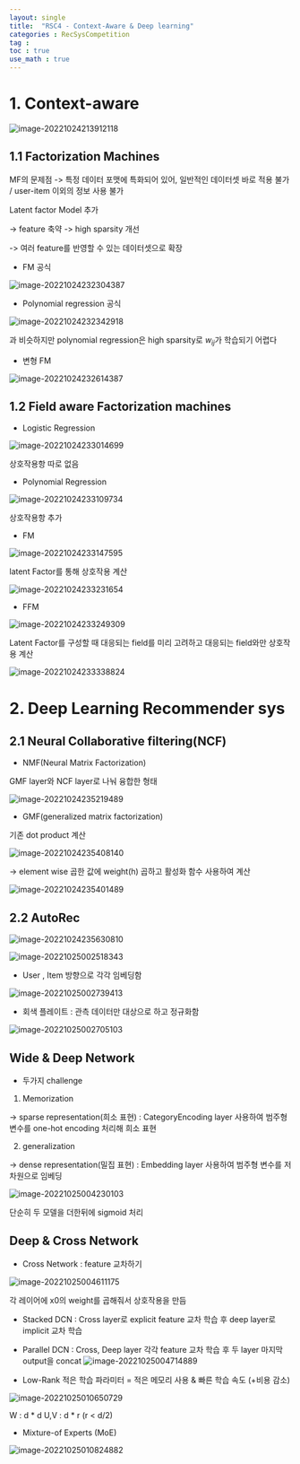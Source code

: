 ```yaml
---
layout: single
title:  "RSC4 - Context-Aware & Deep learning" 
categories : RecSysCompetition
tag : 
toc : true
use_math : true
---
```



# 1. Context-aware

![image-20221024213912118](/images/2022-10-24-RecSysC04/image-20221024213912118.png)

## 1.1 Factorization Machines

MF의 문제점 -> 특정 데이터 포맷에 특화되어 있어, 일반적인 데이터셋 바로 적용 불가 / user-item 이외의 정보 사용 불가

Latent factor Model 추가

-> feature 축약 -> high sparsity 개선

-> 여러 feature를 반영할 수 있는 데이터셋으로 확장



+ FM 공식

![image-20221024232304387](/images/2022-10-24-RecSysC04/image-20221024232304387.png)

+ Polynomial regression 공식

![image-20221024232342918](/images/2022-10-24-RecSysC04/image-20221024232342918.png)

과 비슷하지만 polynomial regression은 high sparsity로 $w_{ij}$가 학습되기 어렵다

+ 변형 FM

![image-20221024232614387](/images/2022-10-24-RecSysC04/image-20221024232614387.png)

## 1.2 Field aware Factorization machines


+ Logistic Regression

![image-20221024233014699](/images/2022-10-24-RecSysC04/image-20221024233014699.png)

상호작용항 따로 없음

+ Polynomial Regression

![image-20221024233109734](/images/2022-10-24-RecSysC04/image-20221024233109734.png)

상호작용항 추가

+ FM 

![image-20221024233147595](/images/2022-10-24-RecSysC04/image-20221024233147595.png)

latent Factor를 통해 상호작용 계산

![image-20221024233231654](/images/2022-10-24-RecSysC04/image-20221024233231654.png)

+ FFM

![image-20221024233249309](/images/2022-10-24-RecSysC04/image-20221024233249309.png)

Latent Factor를 구성할 때 대응되는 field를 미리 고려하고 대응되는 field와만 상호작용 계산

![image-20221024233338824](/images/2022-10-24-RecSysC04/image-20221024233338824.png)

# 2. Deep Learning Recommender sys

## 2.1 Neural Collaborative filtering(NCF)

+ NMF(Neural Matrix Factorization)

GMF layer와 NCF layer로 나눠 융합한 형태

![image-20221024235219489](/images/2022-10-24-RecSysC04/image-20221024235219489.png)

+ GMF(generalized matrix factorization)

기존 dot product 계산

![image-20221024235408140](/images/2022-10-24-RecSysC04/image-20221024235408140.png)

 -> element wise 곱한 값에 weight(h) 곱하고 활성화 함수 사용하여 계산 

![image-20221024235401489](/images/2022-10-24-RecSysC04/image-20221024235401489.png)

## 2.2 AutoRec

![image-20221024235630810](/images/2022-10-24-RecSysC04/image-20221024235630810.png)

![image-20221025002518343](/images/2022-10-24-RecSysC04/image-20221025002518343.png)

+ User , Item 방향으로 각각 임베딩함

![image-20221025002739413](../images/2022-10-24-RecSysC04/image-20221025002739413.png)

+ 회색 플레이트 : 관측 데이터만 대상으로 하고 정규화함

 ![image-20221025002705103](/images/2022-10-24-RecSysC04/image-20221025002705103.png)

## Wide & Deep Network

+ 두가지 challenge

1) Memorization 

-> sparse representation(희소 표현) : CategoryEncoding layer 사용하여 범주형 변수를 one-hot encoding 처리해 희소 표현

2) generalization

-> dense representation(밀집 표현) : Embedding layer 사용하여 범주형 변수를 저차원으로 임베딩

![image-20221025004230103](/images/2022-10-24-RecSysC04/image-20221025004230103.png)

단순히 두 모델을 더한뒤에 sigmoid 처리

## Deep & Cross Network

+ Cross Network
: feature 교차하기

![image-20221025004611175](/images/2022-10-24-RecSysC04/image-20221025004611175.png)

각 레이어에 x0의 weight를 곱해줘서 상호작용을 만듬


+ Stacked DCN : Cross layer로 explicit feature 교차 학습 후 deep layer로 implicit 교차 학습
+ Parallel DCN : Cross, Deep layer 각각 feature 교차 학습 후 두 layer 마지막 output을 concat 
![image-20221025004714889](/images/2022-10-24-RecSysC04/image-20221025004714889.png)


+ Low-Rank
적은 학습 파라미터 = 적은 메모리 사용 & 빠른 학습 속도 (+비용 감소)

 ![image-20221025010650729](/images/2022-10-24-RecSysC04/image-20221025010650729.png)

W : d * d
U,V : d * r (r < d/2)

+ Mixture-of Experts (MoE)

![image-20221025010824882](/images/2022-10-24-RecSysC04/image-20221025010824882.png)

